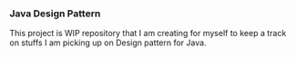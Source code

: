 ### Java Design Pattern

This project is WIP repository that I am creating for myself
to keep a track on stuffs I am picking up on Design pattern for Java.